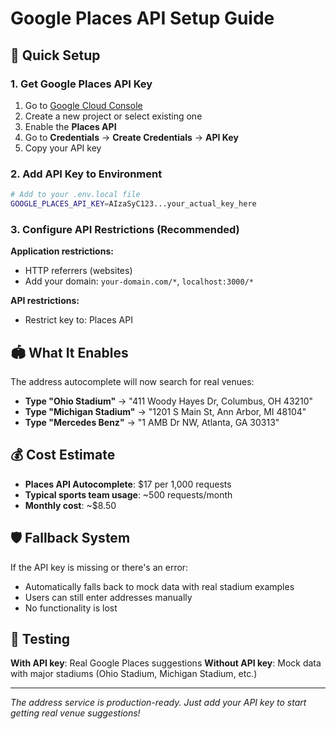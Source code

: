 # Google Places API Setup Guide

## 🚀 Quick Setup

### 1. Get Google Places API Key
1. Go to [Google Cloud Console](https://console.developers.google.com/)
2. Create a new project or select existing one
3. Enable the **Places API**
4. Go to **Credentials** → **Create Credentials** → **API Key**
5. Copy your API key

### 2. Add API Key to Environment
```bash
# Add to your .env.local file
GOOGLE_PLACES_API_KEY=AIzaSyC123...your_actual_key_here
```

### 3. Configure API Restrictions (Recommended)
**Application restrictions:**
- HTTP referrers (websites)
- Add your domain: `your-domain.com/*`, `localhost:3000/*`

**API restrictions:**
- Restrict key to: Places API

## 🏟️ What It Enables

The address autocomplete will now search for real venues:

- **Type "Ohio Stadium"** → "411 Woody Hayes Dr, Columbus, OH 43210"
- **Type "Michigan Stadium"** → "1201 S Main St, Ann Arbor, MI 48104" 
- **Type "Mercedes Benz"** → "1 AMB Dr NW, Atlanta, GA 30313"

## 💰 Cost Estimate

- **Places API Autocomplete**: $17 per 1,000 requests
- **Typical sports team usage**: ~500 requests/month
- **Monthly cost**: ~$8.50

## 🛡️ Fallback System

If the API key is missing or there's an error:
- Automatically falls back to mock data with real stadium examples
- Users can still enter addresses manually
- No functionality is lost

## 🔧 Testing

**With API key**: Real Google Places suggestions
**Without API key**: Mock data with major stadiums (Ohio Stadium, Michigan Stadium, etc.)

---

*The address service is production-ready. Just add your API key to start getting real venue suggestions!*